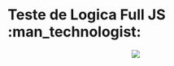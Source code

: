 <h1>Teste de Logica Full JS :man_technologist:</h1>

<div align="center">
<img src="https://user-images.githubusercontent.com/93503467/164995810-77291b64-c436-4244-8e8a-90ad6b6e4bd4.png"/>
</div>
